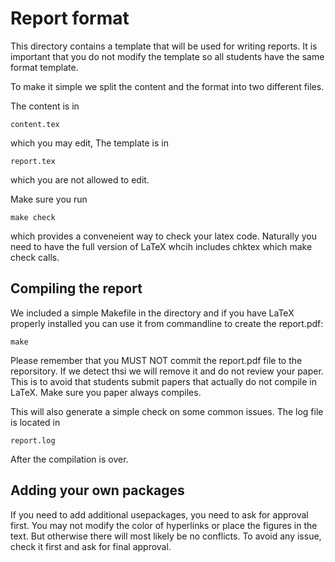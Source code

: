 Report format
=============

This directory contains a template that will be used for writing
reports. It is important that you do not modify the template so all
students have the same format template.

To make it simple we split the content and the format into two
different files.

The content is in 

    content.tex 
    
which you may edit, The template is in

    report.tex

which you are not allowed to edit.

Make sure you run 

    make check
    
which provides a conveneient way to check your latex code. Naturally you 
need to have the full version of LaTeX whcih includes chktex which 
make check calls.

Compiling the report
--------------------

We included a simple Makefile in the directory and if you have LaTeX
properly installed you can use it from commandline to create the
report.pdf:

    make

Please remember that you MUST NOT commit the report.pdf file to the
reporsitory. If we detect thsi we will remove it and do not review
your paper. This is to avoid that students submit papers that actually
do not compile in LaTeX. Make sure you paper always compiles.

This will also generate a simple check on some common issues. The 
log file is located in 

    report.log
    
After the compilation is over.

    
Adding your own packages
------------------------

If you need to add additional usepackages, you need to ask for
approval first. You may not modify the color of hyperlinks or place
the figures in the text. But otherwise there will most likely be no
conflicts. To avoid any issue, check it first and ask for final
approval.


